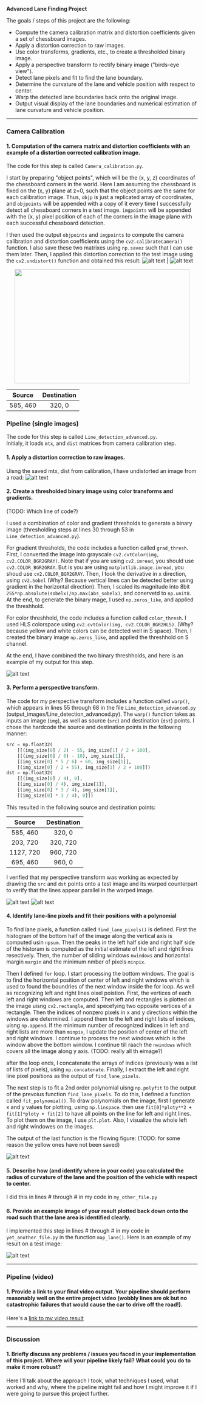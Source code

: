 **Advanced Lane Finding Project**

The goals / steps of this project are the following:

* Compute the camera calibration matrix and distortion coefficients given a set of chessboard images.
* Apply a distortion correction to raw images.
* Use color transforms, gradients, etc., to create a thresholded binary image.
* Apply a perspective transform to rectify binary image ("birds-eye view").
* Detect lane pixels and fit to find the lane boundary.
* Determine the curvature of the lane and vehicle position with respect to center.
* Warp the detected lane boundaries back onto the original image.
* Output visual display of the lane boundaries and numerical estimation of lane curvature and vehicle position.

[//]: # (Image References)
[image0]: ./camera_cal/test_image.jpg "distorted"
[image1]: ./output_images/chessboard_undistorted.png "Undistorted_board"
[image2]: ./output_images/road_undistorted.png "Undistorted_road"
[image3]: ./output_images/combined_binary.png "binary threshhold"
[image4]: ./output_images/image_rectangale.png "image_rectangale"
[image5]: ./output_images/warped_image.png "warped_image"
[image6]: ./output_images/binary_warped_line.jpg "Road yellow line"

[image2]: ./test_images/test1.jpg "Road Transformed"
[image3]: ./examples/binary_combo_example.jpg "Binary Example"
[image4]: ./examples/warped_straight_lines.jpg "Warp Example"
[image5]: ./examples/color_fit_lines.jpg "Fit Visual"
[image6]: ./examples/example_output.jpg "Output"
[video1]: ./project_video.mp4 "Video"


---
### Camera Calibration

#### 1. Computation of the camera matrix and distortion coefficients with an example of a distortion corrected calibration image.

The code for this step is called `Camera_calibration.py`.  

I start by preparing "object points", which will be the (x, y, z) coordinates of the chessboard corners in the world. Here I am assuming the chessboard is fixed on the (x, y) plane at z=0, such that the object points are the same for each calibration image. Thus, `objp` is just a replicated array of coordinates, and `objpoints` will be appended with a copy of it every time I successfully detect all chessboard corners in a test image.  `imgpoints` will be appended with the (x, y) pixel position of each of the corners in the image plane with each successful chessboard detection.  

I then used the output `objpoints` and `imgpoints` to compute the camera calibration and distortion coefficients using the `cv2.calibrateCamera()` function. I also save these two matrixes using `np.savez` such that I can use them later. Then, I applied this distortion correction to the test image using the `cv2.undistort()` function and obtained this result:
![alt text][image0] |  ![alt text][image1]
<p align="center">  <img width="460" height="300" src="./camera_cal/test_image.jpg"></p>

| Source        | Destination   |
|:-------------:|:-------------:|
| 585, 460      | 320, 0        |


### Pipeline (single images)

The code for this step is called `Line_detection_advanced.py`.  
Initialy, it loads `mtx`, and `dist` matrices from camera calibration step.

#### 1. Apply a distortion correction to raw images.

Uisng the saved mtx, dist from calibration, I have undistorted an image from a road:
![alt text][image2]

#### 2. Create a thresholded binary image using color transforms and gradients.

(TODO: Which line of code?)

I used a combination of color and gradient thresholds to generate a binary image (thresholding steps at lines 30 through 53 in `Line_detection_advanced.py`). 

For gradient thresholds, the code includes a function called `grad_thresh`. First, I converted the image into grayscale `cv2.cvtColor(img, cv2.COLOR_BGR2GRAY)`. Note that if you are using `cv2.imread`, you should use `cv2.COLOR_BGR2GRAY`. But is you are using `matplotlib.image.imread`, you shoud use `cv2.COLOR_BGR2GRAY`. Then, I took the derivative in x direction, using `cv2.Sobel` (Why? Because vertical lines can be detected better using gradient in the horizontal direction). Then, I scaled its magnitude into 8bit `255*np.absolute(sobelx)/np.max(abs_sobelx)`, and conervetd to `np.unit8`. At the end, to generate the binary mage, I used `np.zeros_like`, and applied the threshhold.

For color threshhold, the code includes a function called `color_thresh`. I used HLS colorspace using `cv2.cvtColor(img, cv2.COLOR_BGR2HLS)`. (Why? because yellow and white colors can be detected well in S space). Then, I created the binary image `np.zeros_like`, and applied the threshhold on S channel.

At the end, I have combined the two binary threshholds, and here is an example of my output for this step.

![alt text][image3]

#### 3. Perform a perspective transform.

The code for my perspective transform includes a function called `warp()`, which appears in lines 55 through 68 in the file `Line_detection_advanced.py` (output_images/Line_detection_advanced.py). The `warp()` function takes as inputs an image (`img`), as well as source (`src`) and destination (`dst`) points.  I chose the hardcode the source and destination points in the following manner:

```python
src = np.float32(
    [[(img_size[0] / 2) - 55, img_size[1] / 2 + 100],
    [((img_size[0] / 6) - 10), img_size[1]],
    [(img_size[0] * 5 / 6) + 60, img_size[1]],
    [(img_size[0] / 2 + 55), img_size[1] / 2 + 100]])
dst = np.float32(
    [[(img_size[0] / 4), 0],
    [(img_size[0] / 4), img_size[1]],
    [(img_size[0] * 3 / 4), img_size[1]],
    [(img_size[0] * 3 / 4), 0]])
```

This resulted in the following source and destination points:

| Source        | Destination   |
|:-------------:|:-------------:|
| 585, 460      | 320, 0        |
| 203, 720      | 320, 720      |
| 1127, 720     | 960, 720      |
| 695, 460      | 960, 0        |

I verified that my perspective transform was working as expected by drawing the `src` and `dst` points onto a test image and its warped counterpart to verify that the lines appear parallel in the warped image.

![alt text][image4]
![alt text][image5]

#### 4. Identify lane-line pixels and fit their positions with a polynomial
To find lane pixels, a function called `find_lane_pixels()` is defined. First the histogram of the bottom half of the image along the vertical axis is computed usin `npsum`. 
Then the peaks in the left half side and right half side of the historam is computed as the initial estimate of the left and right lines resectively.
Then, the number of sliding windows `nwindows` and horizontal margin `margin` and the minimum nmber of pixels `minpix`.

Then I defined  `for` loop.
I start processing the bottom windows. 
The goal is to find the horizontal position of center of left and right windows which is used to found the boundries of the next window inside the for loop. As well as recognizing left and right lines oixel poistion.
First, the vertices of each left and right windows are computed. Then left and rectangles is plotted on the image uisng `cv2.rectangle`, and specefying two opposite vertices of a rectangle.
Then the indices of nonzero pixels in x and y directions within the windows are determined. 
I append them to the left and right lists of indices, uisng `np.append`. 
If the minimum number of recognized indices in left and right lists are more than `minpix`, I update the position of center of the left and right windows.
I continue to process the next windows which is the window above the bottom window. I continue till raach the `nwindows` which covers all the image along y axis. (TODO: really all th eimage?)

after the loop ends, I concatenate the arrays of indices (previously was a list of lists of pixels), using `np.concatenate`. Finally, I extract the left and right line pixel positions as the output of `find_lane_pixels`.

The next step is to fit a 2nd order polynomial uisng `np.polyfit` to the output of the prevoius function `find_lane_pixels`. 
To do this, I defined a function called `fit_polynomial()`.
To draw polynomials on the image, first I generate x and y values for plotting, using `np.linspace`. then use `fit[0]*ploty**2 + fit[1]*ploty + fit[2]` to have all points on the line for left and right lines. To plot them on the image, I use `plt.plot`. Also, I visualize the whole left and right windowes on the images.

The output of the last function is the fllowing figure:
(TODO: for some reason the yellow ones have not been saved)

![alt text][image6]

#### 5. Describe how (and identify where in your code) you calculated the radius of curvature of the lane and the position of the vehicle with respect to center.

I did this in lines # through # in my code in `my_other_file.py`

#### 6. Provide an example image of your result plotted back down onto the road such that the lane area is identified clearly.

I implemented this step in lines # through # in my code in `yet_another_file.py` in the function `map_lane()`.  Here is an example of my result on a test image:

![alt text][image6]

---

### Pipeline (video)

#### 1. Provide a link to your final video output.  Your pipeline should perform reasonably well on the entire project video (wobbly lines are ok but no catastrophic failures that would cause the car to drive off the road!).

Here's a [link to my video result](./project_video.mp4)

---

### Discussion

#### 1. Briefly discuss any problems / issues you faced in your implementation of this project.  Where will your pipeline likely fail?  What could you do to make it more robust?

Here I'll talk about the approach I took, what techniques I used, what worked and why, where the pipeline might fail and how I might improve it if I were going to pursue this project further.  

